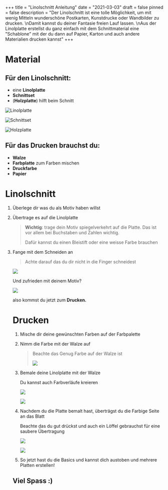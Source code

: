 +++
title = "Linolschnitt Anleitung"
date = "2021-03-03"
draft = false
pinned = false
description = "Der Linolschnitt ist eine tolle Möglichkeit, um mit wenig Mitteln wunderschöne Postkarten, Kunstdrucke oder Wandbilder zu drucken. \nDamit kannst du deiner Fantasie freien Lauf lassen. \nAus der Linolplatte erstellst du ganz einfach mit dem Schnittmaterial eine \"Schablone\" mit der du dann auf Papier, Karton und auch andere Materialien drucken kannst"
+++
# Material

## Für den Linolschnitt:

* eine **Linolplatte**
* **Schnittset**
* (**Holzplatte**) hilft beim Schnitt

![](linolplatte.jpg "Linolplatte")

![](thumbnail_img_6276.jpg "Schnittset")

![](thumbnail_img_6266.jpg "Holzplatte")

## Für das Drucken brauchst du:

* **Walze**
* **Farbplatte** zum Farben mischen
* **Druckfarbe**
* **Papier**

# Linolschnitt

1. Überlege dir was du als Motiv haben willst
2. Übertrage es auf die Linolplatte

   > **Wichtig**: trage dein Motiv spiegelverkehrt auf die Platte. Das ist vor allem bei Buchstaben und Zahlen wichtig.
   >
   > Dafür kannst du einen Bleistift oder eine weisse Farbe brauchen
3. Fange mit dem Schneiden an 

   > Achte darauf das du dir nicht in die Finger schneidest

   ![](thumbnail_img_6277.jpg)

   Und zufrieden mit deinem Motiv?

   ![](thumbnail_img_6279.jpg)

   also kommst du jetzt zum **Drucken.**

   # **Drucken**

   1. Mische dir deine gewünschten Farben auf der Farbpalette
   2. Nimm die Farbe mit der Walze auf

      > Beachte das Genug Farbe auf der Walze ist
      >
      > ![](6d49ce6e-2959-491f-9aa0-f2612e12e1bd.jpg)
   3. Bemale deine Linolplatte mit der Walze

      Du kannst auch Farbverläufe kreieren

      ![](70ac9270-933a-457d-a1b6-75bd5bd612ba.jpg)

      ![](27820aae-af36-4938-a314-020311daab0d.jpg)
   4. Nachdem du die Platte bemalt hast, überträgst du die Farbige Seite an das Blatt

      Beachte das du gut drückst und auch ein Löffel gebrauchst für eine saubere Übertragung

      ![](c91e04c5-430d-45c2-8683-b5d5590ba73b.jpg)

      ![](5124b9ef-eb6d-48d5-a9f7-aa514a6d3287.jpg)

   5. So jetzt hast du die Basics und kannst dich austoben und mehrere Platten erstellen!

   ## **Viel Spass :)**